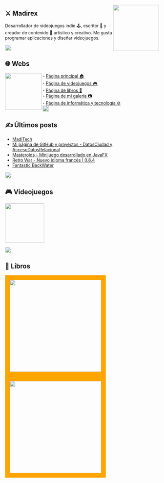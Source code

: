 <a href="https://www.madirex.com/"><img align="right" height="150px" src="https://i.imgur.com/xhM21II_d.webp?maxwidth=760&fidelity=grand"></a>

## ⚔ Madirex
Desarrollador de videojuegos indie 🕹, escritor 📗 y creador de contenido 🎨 artístico y creativo. Me gusta programar aplicaciones y diseñar videojuegos.

<a href="https://www.madirex.com/"><img height="20px" src="https://i.imgur.com/tsNd9YC_d.webp"></a>

## 🌐 Webs
<a href="https://www.madirex.com/"><img align="left" height="120px" src="https://i.imgur.com/nYtcu63.gif"></a>
<div>
  <div>
    - <a href="https://www.madirex.com/">Página principal 🏠</a>
  </div>
  <div>
    - <a href="https://games.madirex.com/">Página de videojuegos 🎮</a>
  </div>
  <div>
    - <a href="https://books.madirex.com/">Página de libros 📕</a>
  </div>
  <div>
    - <a href="https://art.madirex.com/">Página de mi galería 📷</a>
  </div>
  <div>
    - <a href="https://tech.madirex.com/">Página de informática y tecnología ⚙</a>
  </div>
</div>
<a href="https://www.madirex.com/"><img height="20px" src="https://i.imgur.com/tsNd9YC_d.webp"></a>

## ✍ Últimos posts
<!-- BLOG-POST-LIST:START -->
- [MadiTech](https://www.madirex.com/2021/12/maditech.html)
- [Mi página de GitHub y proyectos - DatosCiudad y AccesoDatosRelacional](https://www.madirex.com/2021/12/github.html)
- [Masteroids - Minijuego desarrollado en JavaFX](https://www.madirex.com/2021/12/masteroids-minijuego-desarrollado-en_49.html)
- [Retro War - Nuevo idioma francés | 0.8.4](https://games.madirex.com/2021/12/retro-war-nuevo-idioma-frances-084.html)
- [Fantastic BackWater](https://art.madirex.com/2021/12/fantastic-backwater.html)
<!-- BLOG-POST-LIST:END -->
<a href="https://www.madirex.com/"><img height="20px" src="https://i.imgur.com/tsNd9YC_d.webp"></a>

## 🎮 Videojuegos
<a href="https://games.madirex.com/2020/07/retro-war-el-videojuego.html"><img height="128px" src="https://i.imgur.com/ybqHnqh.png"></a>

<a href="https://www.madirex.com/"><img height="20px" src="https://i.imgur.com/tsNd9YC_d.webp"></a>

## 📕 Libros
<a href="https://books.madirex.com/2020/10/la-mansion-de-las-pesadillas.html"><img style="border: 15px solid; color: orange;" align="left" height="300px" src="https://1.bp.blogspot.com/-fMJ2ERpQiuU/X4tpl5k5GoI/AAAAAAAAO2k/dOZYaaz3vhsBhpU5EKIO9VeQJdTO56SWQCLcBGAsYHQ/w680/La%2BMansi%25C3%25B3n%2Bde%2Blas%2BPesadillas.png"></a>

<a href="https://books.madirex.com/2021/06/abre-la-mente-piensa-diferente.html"><img style="border: 15px solid; color: orange;" align="left" height="300px" src="https://1.bp.blogspot.com/-A6dbbKbDRQ8/YNTKjprbzjI/AAAAAAAAVt4/WIR4sjJm8B4F8cVOb111oT3izDNXksfjgCLcBGAsYHQ/w680/Portada%2BAbre%2Bla%2Bmente%252C%2Bpiensa%2Bdiferente.png"></a>
